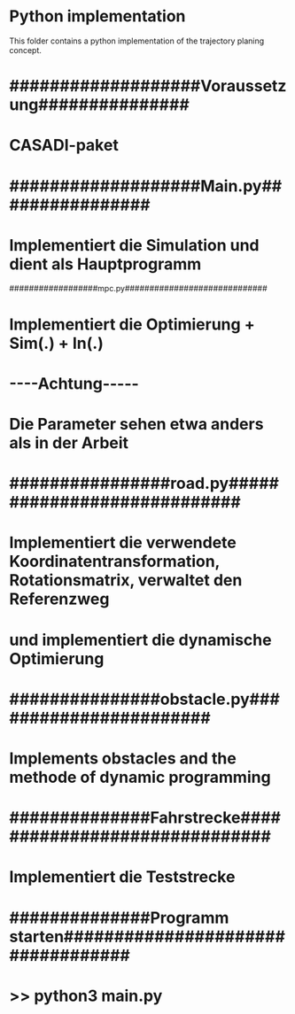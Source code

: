 # Python implementation
This folder contains a python implementation of the trajectory planing concept.     


# ###################Voraussetzung###############
# CASADI-paket

# ###################Main.py################
# Implementiert die Simulation und dient als Hauptprogramm

##################mpc.py#############################
# Implementiert die Optimierung + Sim(.) + In(.)
# ----Achtung----- 
# Die Parameter sehen etwa anders als in der Arbeit 

# ################road.py############################
# Implementiert die verwendete Koordinatentransformation, Rotationsmatrix, verwaltet den Referenzweg 
# und implementiert die dynamische Optimierung

# ###############obstacle.py#######################
# Implements obstacles and the methode of dynamic programming 

# ##############Fahrstrecke##############################
# Implementiert die Teststrecke 

# ##############Programm starten##################################
# >> python3 main.py
